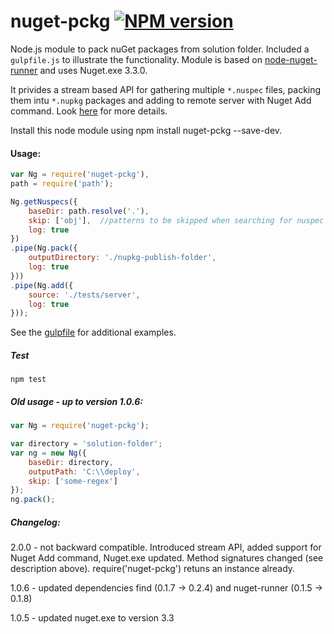 ﻿# nuget-pckg [![NPM version](https://badge.fury.io/js/nuget-pckg.png)](http://badge.fury.io/js/nuget-pckg)
Node.js module to pack nuGet packages from solution folder. Included a `gulpfile.js` to illustrate the functionality. Module is based on [node-nuget-runner](https://github.com/mikeobrien/node-nuget-runner) and uses Nuget.exe 3.3.0.

It privides a stream based API for gathering multiple `*.nuspec` files, packing them intu `*.nupkg` packages and adding to remote server with Nuget Add command. Look [here](https://docs.nuget.org/consume/command-line-reference#add-command) for more details.

Install this node module using npm install nuget-pckg --save-dev.

#### Usage:
```javascript
var Ng = require('nuget-pckg'),
path = require('path');

Ng.getNuspecs({
    baseDir: path.resolve('.'),
    skip: ['obj'],  //patterns to be skipped when searching for nuspec in baseDir
    log: true
})
.pipe(Ng.pack({
    outputDirectory: './nupkg-publish-folder',
    log: true
}))
.pipe(Ng.add({
    source: './tests/server',
    log: true
}));

```
See the [gulpfile](https://github.com/mcsdodo/nuget-pack/blob/dev/gulpfile.js) for additional examples.

##### Test
```
npm test
```

##### Old usage - up to version 1.0.6:

```javascript
var Ng = require('nuget-pckg');

var directory = 'solution-folder';
var ng = new Ng({
    baseDir: directory,
    outputPath: 'C:\\deploy',
    skip: ['some-regex']
});
ng.pack();
```

##### Changelog:

2.0.0 - not backward compatible. Introduced stream API, added support for Nuget Add command, Nuget.exe updated. Method signatures changed (see description above). require('nuget-pckg') retuns an instance already.

1.0.6 - updated dependencies find (0.1.7 -> 0.2.4) and nuget-runner (0.1.5 -> 0.1.8)

1.0.5 - updated nuget.exe to version 3.3